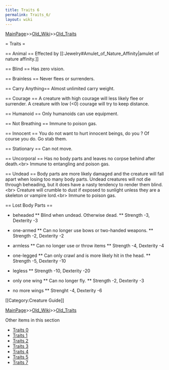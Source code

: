 ```yaml
---
title: Traits 6
permalink: Traits_6/
layout: wiki
---
```


[MainPage](/keeperrl_wiki/ "wikilink")>>[Old_Wiki](/keeperrl_wiki/Old_Wiki "wikilink")>>[Old_Traits](/keeperrl_wiki/Old_Traits "wikilink")

= Traits =

== Animal ==
Effected by [[:Jewelry#Amulet_of_Nature_Affinity|amulet of nature affinity.]]

== Blind ==
Has zero vision.

== Brainless == 
Never flees or surrenders.

== Carry Anything==
Almost unlimited carry weight.

== Courage ==
A creature with high courage will less likely flee or surrender. A creature with low (&lt;0) courage will try to keep distance.

== Humanoid ==
Only humanoids can use equipment.

== Not Breathing ==
Immune to poison gas.

== Innocent ==
You do not want to hurt innocent beings, do you ?  Of course you do.  Go stab them.

== Stationary ==
Can not move.

== Uncorporal ==
Has no body parts and leaves no corpse behind after death.&lt;br&gt;
Immune to entangling and poison gas.

== Undead ==
Body parts are more likely damaged and the creature will fall apart when losing too many body parts.  Undead creatures will not die through beheading, but it does have a nasty tendency to render them blind.&lt;br&gt;
Creature will crumble to dust if exposed to sunlight unless they are a skeleton or vampire lord.&lt;br&gt;
Immune to poison gas.

== Lost Body Parts ==
* beheaded
** Blind when undead. Otherwise dead.
** Strength -3, Dexterity -3

* one-armed
** Can no longer use bows or two-handed weapons.
** Strength -2, Dexterity -2
* armless
** Can no longer use or throw items
** Strength -4, Dexterity -4

* one-legged
** Can only crawl and is more likely hit in the head.
** Strength -5, Dexterity -10
* legless
** Strength -10, Dexterity -20

* only one wing
** Can no longer fly.
** Strength -2, Dexterity -3
* no more wings
** Strenght -4, Dexterity -6

[[Category:Creature Guide]]

[MainPage](/keeperrl_wiki/ "wikilink")>>[Old_Wiki](/keeperrl_wiki/Old_Wiki "wikilink")>>[Old_Traits](/keeperrl_wiki/Old_Traits "wikilink")

Other items in this section
-    [Traits 0](/keeperrl_wiki/Traits_0 "wikilink")
-    [Traits 1](/keeperrl_wiki/Traits_1 "wikilink")
-    [Traits 2](/keeperrl_wiki/Traits_2 "wikilink")
-    [Traits 3](/keeperrl_wiki/Traits_3 "wikilink")
-    [Traits 4](/keeperrl_wiki/Traits_4 "wikilink")
-    [Traits 5](/keeperrl_wiki/Traits_5 "wikilink")
-    [Traits 7](/keeperrl_wiki/Traits_7 "wikilink")
